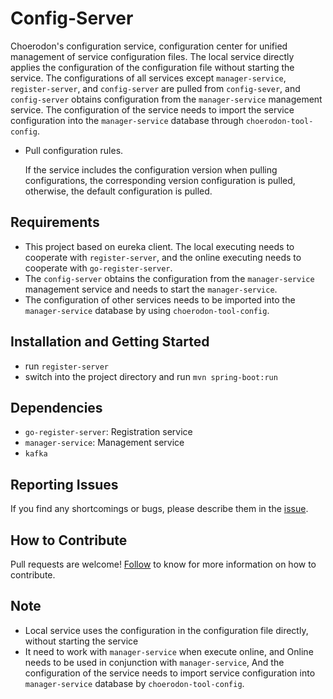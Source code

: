 # Config-Server
Choerodon's configuration service, configuration center for unified management of service configuration files. The local service directly applies the configuration of the configuration file without starting the service. The configurations of all services except `manager-service`, `register-server`, and `config-server` are pulled from `config-sever`, and `config-server` obtains configuration from the `manager-service` management service. The configuration of the service needs to import the service configuration into the `manager-service` database through `choerodon-tool-config`.

- Pull configuration rules.
  
	If the service includes the configuration version when pulling configurations, the corresponding version configuration is pulled, otherwise, the default configuration is pulled.

## Requirements
- This project based on eureka client. The local executing needs to cooperate with `register-server`, and the online executing needs to cooperate with `go-register-server`.
- The `config-server` obtains the configuration from the `manager-service` management service and needs to start the `manager-service`.
- The configuration of other services needs to be imported into the `manager-service` database by using `choerodon-tool-config`.

## Installation and Getting Started
- run `register-server`
- switch into the project directory and run `mvn spring-boot:run`

## Dependencies
- `go-register-server`: Registration service
- `manager-service`: Management service
- `kafka`

## Reporting Issues
If you find any shortcomings or bugs, please describe them in the [issue](https://github.com/choerodon/choerodon/issues/new?template=issue_template.md).

## How to Contribute
Pull requests are welcome! [Follow](https://github.com/choerodon/choerodon/blob/master/CONTRIBUTING.md) to know for more information on how to contribute.

## Note
- Local service uses the configuration in the configuration file directly, without starting the service
- It need to work with `manager-service` when execute online, and  Online needs to be used in conjunction with `manager-service`, And the configuration of the service needs to import service configuration into `manager-service` database by `choerodon-tool-config`.
